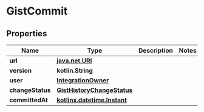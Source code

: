 
# GistCommit

## Properties
Name | Type | Description | Notes
------------ | ------------- | ------------- | -------------
**url** | [**java.net.URI**](java.net.URI.md) |  | 
**version** | **kotlin.String** |  | 
**user** | [**IntegrationOwner**](IntegrationOwner.md) |  | 
**changeStatus** | [**GistHistoryChangeStatus**](GistHistoryChangeStatus.md) |  | 
**committedAt** | [**kotlinx.datetime.Instant**](kotlinx.datetime.Instant.md) |  | 



